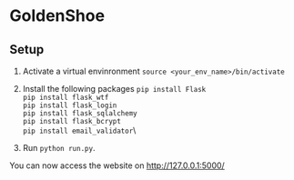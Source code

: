 # GoldenShoe

## Setup 
1. Activate a virtual envinronment `source <your_env_name>/bin/activate`

2. Install the following packages
`pip install Flask`\
`pip install flask_wtf`\
`pip install flask_login`\
`pip install flask_sqlalchemy`\
`pip install flask_bcrypt`\
`pip install email_validator`\

3. Run `python run.py`. 

You can now access the website on http://127.0.0.1:5000/
